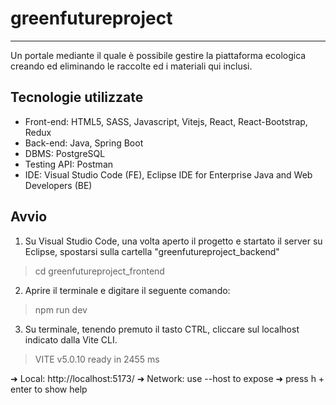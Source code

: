 # greenfutureproject
---
Un portale mediante il quale è possibile gestire la piattaforma ecologica creando ed eliminando le raccolte ed i materiali qui inclusi.

Tecnologie utilizzate
---
* Front-end: HTML5, SASS, Javascript, Vitejs, React, React-Bootstrap, Redux
* Back-end: Java, Spring Boot
* DBMS: PostgreSQL
* Testing API: Postman
* IDE: Visual Studio Code (FE), Eclipse IDE for     Enterprise Java and Web Developers (BE)

Avvio
---
1. Su Visual Studio Code, una volta aperto il progetto e startato il server su Eclipse, spostarsi sulla cartella "greenfutureproject_backend"

>cd greenfutureproject_frontend

2. Aprire il terminale e digitare il seguente comando:
>npm run dev

3. Su terminale, tenendo premuto il tasto CTRL, cliccare sul localhost indicato dalla Vite CLI.
>VITE v5.0.10  ready in 2455 ms

  ➜  Local:   http://localhost:5173/
  ➜  Network: use --host to expose
  ➜  press h + enter to show help
